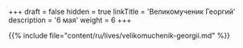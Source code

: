 +++
draft = false
hidden = true
linkTitle = 'Великомученик Георгий'
description = '6 мая'
weight = 6
+++

{{% include file="content/ru/lives/velikomuchenik-georgii.md" %}}
